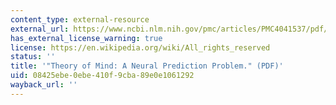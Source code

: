 ```yaml
---
content_type: external-resource
external_url: https://www.ncbi.nlm.nih.gov/pmc/articles/PMC4041537/pdf/nihms-586350.pdf
has_external_license_warning: true
license: https://en.wikipedia.org/wiki/All_rights_reserved
status: ''
title: '"Theory of Mind: A Neural Prediction Problem." (PDF)'
uid: 08425ebe-0ebe-410f-9cba-89e0e1061292
wayback_url: ''
---
```

